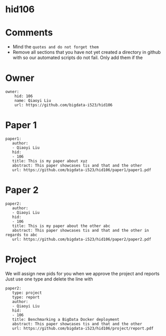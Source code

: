 # hid106

# Comments

* Mind the ```quotes and do not forget them```
* Remove all sections that you have not yet created a directory in github with so our automated scripts do not fail. Only add them if the 

# Owner

```
owner:
    hid: 106
    name: Qiaoyi Liu
    url: https://github.com/bigdata-i523/hid106
```

# Paper 1

```
paper1:
   author: 
   - Qiaoyi Liu
   hid:
   - 106
   title: This is my paper about xyz
   abstract: This paper showcases tis and that and the other
   url: https://github.com/bigdata-i523/hid106/paper1/paper1.pdf
```
   
# Paper 2

```
paper2:
   author: 
   - Qiaoyi Liu
   hid:
   - 106
   title: This is my paper about the other abc
   abstract: This paper showcases tis and that and the other in regards to abc
   url: https://github.com/bigdata-i523/hid106/paper2/paper2.pdf   
```

# Project 

We will assign new pids for you when we approve the project and reports   
Just use one type and delete the line with 

```
paper2:
   type: project
   type: report
   author: 
   - Qiaoyi Liu
   hid:
   - 106
   title: Benchmarking a BigData Docker deployment
   abstract: This paper showcases tis and that and the other 
   url: https://github.com/bigdata-i523/hid106/project/report.pdf
```
   
